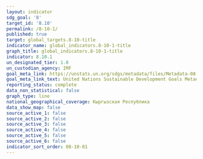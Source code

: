 ```yaml
---
layout: indicator
sdg_goal: '8'
target_id: '8.10'
permalink: /8-10-1/
published: true
target: global_targets.8-10-title
indicator_name: global_indicators.8-10-1-title
graph_title: global_indicators.8-10-1-title
indicator: 8.10.1
un_designated_tier: 1.0
un_custodian_agency: IMF
goal_meta_link: https://unstats.un.org/sdgs/metadata/files/Metadata-08-10-01.pdf
goal_meta_link_text: United Nations Sustainable Development Goals Metadata (pdf 525kB)
reporting_status: complete
data_non_statistical: false
graph_type: line
national_geographical_coverage: Кыргызская Республика
data_show_map: false
source_active_1: false
source_active_2: false
source_active_3: false
source_active_4: false
source_active_5: false
source_active_6: false
indicator_sort_order: 08-10-01
---
```

